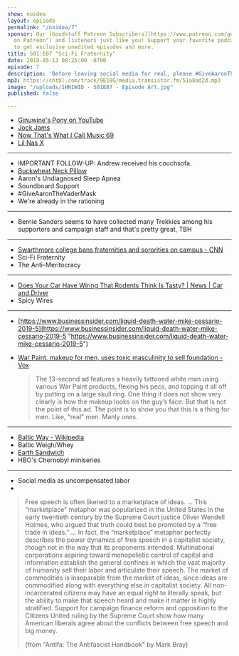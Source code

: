 ```yaml
---
show: noidea
layout: episode
permalink: "/noidea/7"
sponsor: Our [Goodstuff Patreon Subscribers](https://www.patreon.com/goodstuff "Goodstuff
  on Patreon") and listeners just like you! Support your favorite podcasts directly
  to get exclusive unedited episodes and more.
title: S01:E07 "Sci-Fi Fraternity"
date: 2019-05-13 08:25:00 -0700
episode: 7
description: 'Before leaving social media for real, please #GiveAaronTheVaderMask'
mp3: https://chtbl.com/track/9E18G/media.transistor.fm/51a8ad2d.mp3
image: "/uploads/IHNIWID - S01E07 - Episode Art.jpg"
published: false

---
```

* [Ginuwine's Pony on YouTube](https://youtu.be/lbnoG2dsUk0)
* [Jock Jams](https://en.wikipedia.org/wiki/Jock_series)
* [Now That's What I Call Music 69](http://bit.ly/30esAlA)
* [Lil Nas X](https://youtu.be/7ysFgElQtjI)

***

* IMPORTANT FOLLOW-UP: Andrew received his couchsofa.
* [Buckwheat Neck Pillow](https://www.amazon.com/dp/B07GT1VG19/ref=cm_sw_em_r_mt_dp_U_ely2Cb0NK6DJJ)
* Aaron's Undiagnosed Sleep Apnea
* Soundboard Support
* #GiveAaronTheVaderMask
* We're already in the rationing

***

* Bernie Sanders seems to have collected many Trekkies among his supporters and campaign staff and that's pretty great, TBH

***

* [Swarthmore college bans fraternities and sororities on campus - CNN](https://www.cnn.com/2019/05/11/us/swarthmore-college-bans-fraternities/index.html)
* Sci-Fi Fraternity
* The Anti-Meritocracy

***

* [Does Your Car Have Wiring That Rodents Think Is Tasty? | News | Car and Driver](https://www.caranddriver.com/news/a21933466/does-your-car-have-wiring-that-rodents-think-is-tasty/)
* Spicy Wires

***

* [https://www.businessinsider.com/liquid-death-water-mike-cessario-2019-5](https://www.businessinsider.com/liquid-death-water-mike-cessario-2019-5 "https://www.businessinsider.com/liquid-death-water-mike-cessario-2019-5")
* [War Paint, makeup for men, uses toxic masculinity to sell foundation - Vox](https://www.vox.com/the-goods/2019/5/10/18563388/war-paint-men-makeup-toxic-masculinity)

  > The 13-second ad features a heavily tattooed white man using various War Paint products, flexing his pecs, and topping it all off by putting on a large skull ring. One thing it does not show very clearly is how the makeup looks on the guy’s face. But that is not the point of this ad. The point is to show you that this is a thing for men. Like, “real” men. Manly ones.

***

* [Baltic Way - Wikipedia](https://en.wikipedia.org/wiki/Baltic_Way)
* Baltic Weigh/Whey
* [Earth Sandwich](http://www.zefrank.com/sandwich/)
* HBO's Chernobyl miniseries

***

* Social media as uncompensated labor
* 

  > Free speech is often likened to a marketplace of ideas. ... This “marketplace” metaphor was popularized in the United States in the early twentieth century by the Supreme Court justice Oliver Wendell Holmes, who argued that truth could best be promoted by a “free trade in ideas.” ... In fact, the “marketplace” metaphor perfectly describes the power dynamics of free speech in a capitalist society, though not in the way that its proponents intended. Multinational corporations aspiring toward monopolistic control of capital and information establish the general confines in which the vast majority of humanity sell their labor and articulate their speech. The market of commodities is inseparable from the market of ideas, since ideas are commodified along with everything else in capitalist society. All non-incarcerated citizens may have an equal right to literally speak, but the ability to make that speech heard and make it matter is highly stratified. Support for campaign finance reform and opposition to the Citizens United ruling by the Supreme Court show how many American liberals agree about the conflicts between free speech and big money.
  >
  > (from "Antifa: The Antifascist Handbook" by Mark Bray)